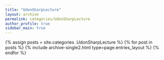 ```yaml
---
title: "UdonSharpLecture"
layout: archive
permalink: categories/UdonSharpLecture
author_profile: true
sidebar_main: true
---
```


{% assign posts = site.categories .UdonSharpLecture %}
{% for post in posts %} {% include archive-single2.html type=page.entries_layout %} {% endfor %}